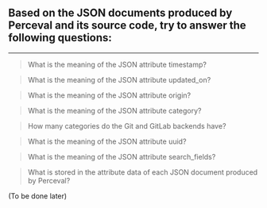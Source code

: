 ## Based on the JSON documents produced by Perceval and its source code, try to answer the following questions:
----------------------------------------------

> What is the meaning of the JSON attribute timestamp?

> What is the meaning of the JSON attribute updated_on?

> What is the meaning of the JSON attribute origin?

> What is the meaning of the JSON attribute category?

> How many categories do the Git and GitLab backends have?

> What is the meaning of the JSON attribute uuid?

> What is the meaning of the JSON attribute search_fields?

> What is stored in the attribute data of each JSON document produced by Perceval?

(To be done later)